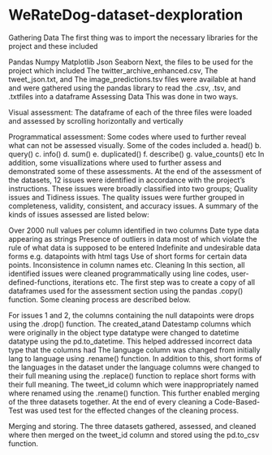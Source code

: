 # WeRateDog-dataset-dexploration

Gathering Data
The first thing was to import the necessary libraries for the project and these included

Pandas
Numpy
Matplotlib
Json
Seaborn Next, the files to be used for the project which included The twitter_archive_enhanced.csv, The tweet_json.txt, and The image_predictions.tsv files were available at hand and were gathered using the pandas library to read the .csv, .tsv, and .txtfiles into a dataframe
Assessing Data
This was done in two ways.

Visual assessment:
The dataframe of each of the three files were loaded and assessed by scrolling horizontally and vertically

Programmatical assessment:
Some codes where used to further reveal what can not be assessed visually. Some of the codes included a. head() b. query() c. info() d. sum() e. duplicated() f. describe() g. value_counts() etc In addition, some visuallizations where used to further assess and demonstrated some of these assessments. At the end of the assessment of the datasets, 12 issues were identified in accordance with the project’s instructions. These issues were broadly classified into two groups; Quality issues and Tidiness issues. The quality issues were further grouped in completeness, validity, consistent, and accuracy issues. A summary of the kinds of issues assessed are listed below:

Over 2000 null values per column identified in two columns
Date type data appearing as strings
Presence of outliers in data most of which violate the rule of what data is supposed to be entered
Indefinite and undesirable data forms e.g. datapoints with html tags
Use of short forms for certain data points.
Inconsistence in column names etc.
Cleaning
In this section, all identified issues were cleaned programmatically using line codes, user-defined-functions, iterations etc. The first step was to create a copy of all dataframes used for the assessment section using the pandas .copy() function. Some cleaning process are described below.

For issues 1 and 2, the columns containing the null datapoints were drops using the .drop() function.
The created_atand Datestamp columns which were originally in the object type datatype were changed to datetime datatype using the pd.to_datetime. This helped addressed incorrect data type that the columns had
The language column was changed from initially lang to language using .rename() function. In addition to this, short forms of the languages in the dataset under the language columns were changed to their full meaning using the .replace() function to replace short forms with their full meaning.
The tweet_id column which were inappropriately named where renamed using the .rename() function. This further enabled merging of the three datasets together.
At the end of every cleaning a Code-Based-Test was used test for the effected changes of the cleaning process.

Merging and storing.
The three datasets gathered, assessed, and cleaned where then merged on the tweet_id column and stored using the pd.to_csv function.
